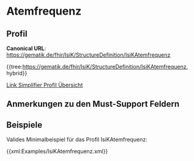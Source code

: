 # Atemfrequenz

## Profil

**Canonical URL**: https://gematik.de/fhir/IsiK/StructureDefinition/IsiKAtemfrequenz

{{tree:https://gematik.de/fhir/IsiK/StructureDefinition/IsiKAtemfrequenz, hybrid}}

[Link Simplifier Profil Übersicht](https://gematik.de/fhir/IsiK/StructureDefinition/IsiKAtemfrequenz)

## Anmerkungen zu den Must-Support Feldern

## Beispiele

Valides Minimalbeispiel für das Profil IsiKAtemfrequenz:

{{xml:Examples/IsiKAtemfrequenz.xml}}
